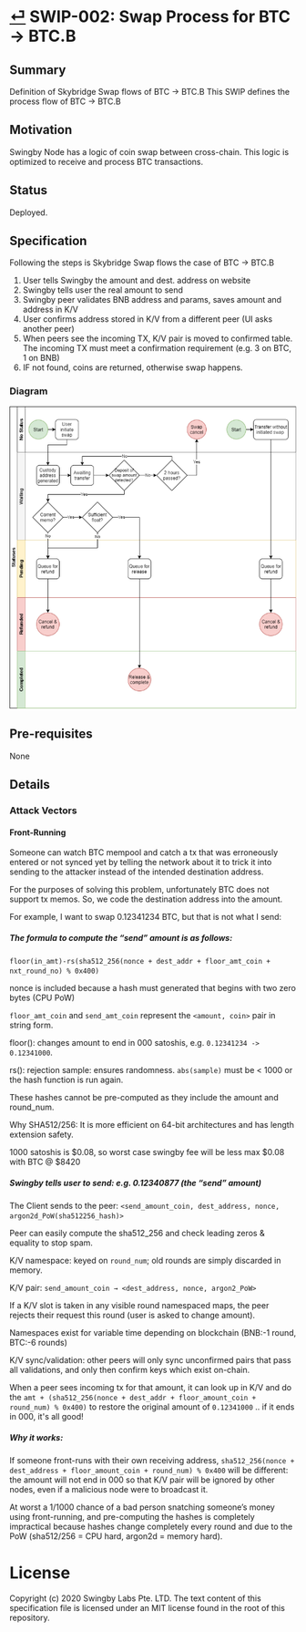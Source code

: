 # [⏎](./readme.md) SWIP-002: Swap Process for BTC → BTC.B

## Summary

Definition of Skybridge Swap flows of BTC → BTC.B
This SWIP defines the process flow of BTC → BTC.B

## Motivation

Swingby Node has a logic of coin swap between cross-chain.
This logic is optimized to receive and process BTC transactions.

## Status

Deployed.

## Specification

Following the steps is Skybridge Swap flows the case of BTC → BTC.B

1. User tells Swingby the amount and dest. address on website
2. Swingby tells user the real amount to send
3. Swingby peer validates BNB address and params, saves amount and address in K/V
4. User confirms address stored in K/V from a different peer (UI asks another peer)
5. When peers see the incoming TX, K/V pair is moved to confirmed table. The incoming TX must meet a confirmation requirement (e.g. 3 on BTC, 1 on BNB)
6. IF not found, coins are returned, otherwise swap happens.

### Diagram

![](./images/swap-lifecycle.png)

## Pre-requisites

None

## Details

### Attack Vectors

#### Front-Running

Someone can watch BTC mempool and catch a tx that was erroneously entered or not synced yet by telling the network about it to trick it into sending to the attacker instead of the intended destination address.

For the purposes of solving this problem, unfortunately BTC does not support tx memos. So, we code the destination address into the amount.

For example, I want to swap 0.12341234 BTC, but that is not what I send:

##### The formula to compute the “send” amount is as follows:
  `floor(in_amt)-rs(sha512_256(nonce + dest_addr + floor_amt_coin + nxt_round_no) % 0x400)`

  nonce is included because a hash must generated that begins with two zero bytes (CPU PoW)
  
  `floor_amt_coin` and `send_amt_coin` represent the `<amount, coin>` pair in string form.
  
  floor(): changes amount to end in 000 satoshis, e.g. `0.12341234 -> 0.12341000`.
  
  rs(): rejection sample: ensures randomness. `abs(sample)` must be < 1000 or the hash function is run again.

These hashes cannot be pre-computed as they include the amount and round_num.

Why SHA512/256: It is more efficient on 64-bit architectures and has length extension safety.

1000 satoshis is $0.08, so worst case swingby fee will be less max $0.08 with BTC @ $8420

##### Swingby tells user to send: e.g. 0.12340877 (the “send” amount)
The Client sends to the peer: `<send_amount_coin, dest_address, nonce, argon2d_PoW(sha512256_hash)>`

Peer can easily compute the sha512_256 and check leading zeros & equality to stop spam.

K/V namespace: keyed on `round_num`; old rounds are simply discarded in memory.

K/V pair: `send_amount_coin → <dest_address, nonce, argon2_PoW>`

If a K/V slot is taken in any visible round namespaced maps, the peer rejects their request this round (user is asked to change amount).

Namespaces exist for variable time depending on blockchain (BNB:-1 round, BTC:-6 rounds)

K/V sync/validation: other peers will only sync unconfirmed pairs that pass all validations, and only then confirm keys which exist on-chain.

When a peer sees incoming tx for that amount, it can look up in K/V and do the `amt + (sha512_256(nonce + dest_addr + floor_amount_coin + round_num) % 0x400)` to restore the original amount of `0.12341000` .. if it ends in 000, it's all good!

##### Why it works:
If someone front-runs with their own receiving address, `sha512_256(nonce + dest_address + floor_amount_coin + round_num) % 0x400` will be different: the amount will not end in 000 so that K/V pair will be ignored by other nodes, even if a malicious node were to broadcast it.

At worst a 1/1000 chance of a bad person snatching someone’s money using front-running, and pre-computing the hashes is completely impractical because hashes change completely every round and due to the PoW (sha512/256 = CPU hard, argon2d = memory hard).

# License

Copyright (c) 2020 Swingby Labs Pte. LTD. The text content of this specification file is licensed under an MIT license found in the root of this repository.
